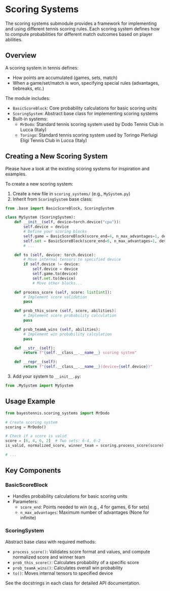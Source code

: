 # Scoring Systems

The scoring systems submodule provides a framework for implementing and using different tennis scoring rules. Each scoring system defines how to compute probabilities for different match outcomes based on player abilities.

## Overview

A scoring system in tennis defines:
- How points are accumulated (games, sets, match)
- When a game/set/match is won, specifying special rules (advantages, tiebreaks, etc.)

The module includes:
- `BasicScoreBlock`: Core probability calculations for basic scoring units
- `ScoringSystem`: Abstract base class for implementing scoring systems
- Built-in systems:
  - `MrDodo`: Standard tennis scoring system used by Dodo Tennis Club in Lucca (Italy)
  - `Toringo`: Standard tennis scoring system used by Toringo Pierluigi Eligi Tennis Club in Lucca (Italy)

## Creating a New Scoring System

Please have a look at the existing scoring systems for inspiration and examples.

To create a new scoring system:

1. Create a new file in `scoring_systems/` (e.g., `MySystem.py`)
2. Inherit from `ScoringSystem` base class:

```python
from .base import BasicScoreBlock, ScoringSystem

class MySystem (ScoringSystem):
    def __init__(self, device=torch.device("cpu")):
        self.device = device
        # Define your scoring blocks
        self.game = BasicScoreBlock(score_end=4, n_max_advantages=1, device=device)
        self.set = BasicScoreBlock(score_end=6, n_max_advantages=1, device=device)
        # ...

    def to (self, device: torch.device):
        # Move internal tensors to specified device
        if self.device != device:
            self.device = device
            self.game.to(device)
            self.set.to(device)
            # Move other blocks...

    def process_score (self, score: list[int]):
        # Implement score validation
        pass

    def prob_this_score (self, score, abilities):
        # Implement score probability calculation
        pass

    def prob_teamA_wins (self, abilities):
        # Implement win probability calculation
        pass

    def __str__(self):
        return f"{self.__class__.__name__} scoring system"

    def __repr__(self):
        return f"{self.__class__.__name__}(device={self.device})"
```

3. Add your system to `__init__.py`:
```python
from .MySystem import MySystem
```

## Usage Example

```python
from bayestennis.scoring_systems import MrDodo

# Create scoring system
scoring = MrDodo()

# Check if a score is valid
score = [6, 4, 6, 2]  # Two sets: 6-4, 6-2
is_valid, normalized_score, winner_team = scoring.process_score(score)

# ...
```

## Key Components

### BasicScoreBlock
- Handles probability calculations for basic scoring units
- Parameters:
  - `score_end`: Points needed to win (e.g., 4 for games, 6 for sets)
  - `n_max_advantages`: Maximum number of advantages (None for infinite)

### ScoringSystem
Abstract base class with required methods:
- `process_score()`: Validates score format and values, and compute normalized score and winner team
- `prob_this_score()`: Calculates probability of a specific score
- `prob_teamA_wins()`: Calculates overall win probability
- `to()`: Moves internal tensors to specified device

See the docstrings in each class for detailed API documentation.
